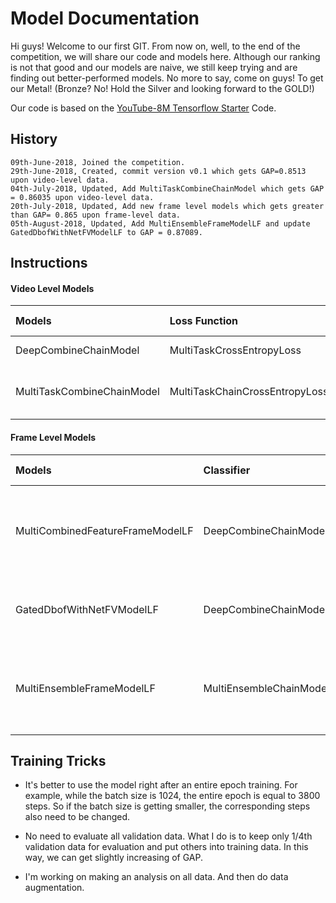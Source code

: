 # Model Documentation
Hi guys! Welcome to our first GIT. From now on, well, to the end of the competition, we will share our code and models here. Although our ranking is not that good and our models are naive, we still keep trying and are finding out better-performed models. No more to say, come on guys! To get our Metal! (Bronze? No! Hold the Silver and looking forward to the GOLD!)

Our code is based on the [YouTube-8M Tensorflow Starter](https://github.com/google/youtube-8m) Code.

## History
    09th-June-2018, Joined the competition.
    29th-June-2018, Created, commit version v0.1 which gets GAP=0.8513 upon video-level data.
    04th-July-2018, Updated, Add MultiTaskCombineChainModel which gets GAP = 0.86035 upon video-level data.
    20th-July-2018, Updated, Add new frame level models which gets greater than GAP= 0.865 upon frame-level data.
    05th-August-2018, Updated, Add MultiEnsembleFrameModelLF and update GatedDbofWithNetFVModelLF to GAP = 0.87089.

## Instructions
#### Video Level Models

|Models|Loss Function|Base LR|Batch Size|LR_Decay|Other Parameters|GAP|
|:---|:---|:---|:---|:---|:---|:---|
|DeepCombineChainModel|MultiTaskCrossEntropyLoss|0.01|1024|0.85|deep_chain_layers=3, deep_chain_relu_cells=1024|0.85407|
|MultiTaskCombineChainModel|MultiTaskChainCrossEntropyLoss|0.01|1024|0.85|chain_layers_1=3, chain_elu_cells=896, chain_layers_2=2, chain_leaky_relu_cells=896|0.86035|

#### Frame Level Models

|Models|Classifier|Loss Function|Base LR|Batch Size|LR_Decay|Other Parameters|GAP|
|:---|:---|:---|:---|:---|:---|:---|:---|
|MultiCombinedFeatureFrameModelLF|DeepCombineChainModel|MultiTaskCrossEntropyLoss|0.002|128|0.85|netvlad_cluster_size=56, netvlad_hidden_size=768, fv_cluster_size=56, fv_hidden_size=768, fv_coupling_factor=0.01, dbof_cluster_size=2048, dbof_hidden_size=512|0.86930|
|GatedDbofWithNetFVModelLF|DeepCombineChainModel|MultiTaskCrossEntropyLoss|0.002|128|0.85|fv_cluster_size=52, fv_hidden_size=1024, fv_coupling_factor=0.01, dbof_cluster_size=2560, dbof_hidden_size=1024|0.87089|
|MultiEnsembleFrameModelLF|MultiEnsembleChainModel|MultiTaskChainCrossEntropyLoss|0.002|128|0.8|netvlad_cluster_size=40, netvlad_hidden_size=736, fv_cluster_size=40, fv_hidden_size=736, fv_coupling_factor=0.01, dbof_cluster_size=2048, dbof_hidden_size=736|Training|

## Training Tricks
* It's better to use the model right after an entire epoch training. For example, while the batch size is 1024, the entire epoch is equal to 3800 steps. So if the batch size is getting smaller, the corresponding steps also need to be changed.

* No need to evaluate all validation data. What I do is to keep only 1/4th validation data for evaluation and put others into training data. In this way, we can get slightly increasing of GAP.

* I'm working on making an analysis on all data. And then do data augmentation.
